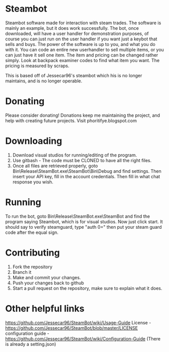 Steambot
========

Steambot software made for interaction with steam trades. The software is mainly an example, but it does work successfully. The bot, once downloaded, will have a user handler for demonstration purposes, of course you can just run on the user handler if you want just a keybot that sells and buys. The power of the software is up to you, and what you do with it. You can code an entire new userhandler to sell multiple items, or you can just have it sell one item. The item and pricing can be changed rather simply. Look at backpack examiner codes to find what item you want. The pricing is measured by scraps.


This is based off of Jessecar96's steambot which his is no longer maintains, and is no longer operable. 

Donating
========

Please consider donating! Donations keep me maintaining the project, and help with creating future projects.
Visit phoritifye.blogspot.com

Downloading
===========

1. Download visual studios for running/editing of the program.
2. Use gitbash - The code must be CLONED to have all the right files.
3. Once all files are retrieved properly, goto Bin\Release\SteamBot.exe\SteamBot\Bin\Debug and find settings. Then insert your API key, fill in the account credentials. Then fill in what chat response you wish.

Running
=======

To run the bot, goto Bin\Release\SteamBot.exe\SteamBot and find the program saying Steambot, which is for visual studios.
Now just click start.
It should say to verify steamguard, type "auth 0=" then put your steam guard code after the equal sign.

Contributing
============

1. Fork the repository
2. Branch it
3. Make and commit your changes.
4. Push your changes back to github
5. Start a pull request on the repository, make sure to explain what it does.

Other helpful links
===================

https://github.com/Jessecar96/SteamBot/wiki/Usage-Guide
License - https://github.com/Jessecar96/SteamBot/blob/master/LICENSE
configuration guide - https://github.com/Jessecar96/SteamBot/wiki/Configuration-Guide (There is already a setting.json)
